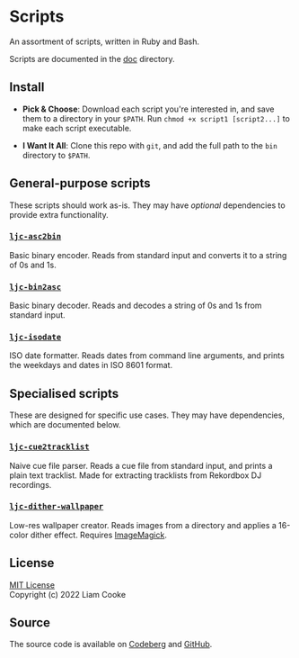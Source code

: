 # Scripts
An assortment of scripts, written in Ruby and Bash.

Scripts are documented in the [doc](doc/) directory.

## Install
- **Pick & Choose**:
  Download each script you're interested in,
  and save them to a directory in your `$PATH`.
  Run `chmod +x script1 [script2...]` to make each script executable.

- **I Want It All**:
  Clone this repo with `git`,
  and add the full path to the `bin` directory to `$PATH`.

## General-purpose scripts
These scripts should work as-is.
They may have *optional* dependencies
to provide extra functionality.

### [`ljc-asc2bin`](doc/ljc-asc2bin.md)
Basic binary encoder. Reads from standard input
and converts it to a string of 0s and 1s.

### [`ljc-bin2asc`](doc/ljc-bin2asc.md)
Basic binary decoder. Reads and decodes
a string of 0s and 1s from standard input.

### [`ljc-isodate`](doc/ljc-isodate.md)
ISO date formatter. Reads dates from command line arguments,
and prints the weekdays and dates in ISO 8601 format.

## Specialised scripts
These are designed for specific use cases.
They may have dependencies, which are documented below.

### [`ljc-cue2tracklist`](doc/ljc-cue2tracklist.md)
Naive cue file parser. Reads a cue file from standard input,
and prints a plain text tracklist.
Made for extracting tracklists from Rekordbox DJ recordings.

### [`ljc-dither-wallpaper`](doc/ljc-dither-wallpaper.md)
Low-res wallpaper creator. Reads images from a directory
and applies a 16-color dither effect.
Requires [ImageMagick](https://imagemagick.org/).

## License
[MIT License](LICENSE)<br>
Copyright (c) 2022 Liam Cooke

## Source
The source code is available
on [Codeberg](https://codeberg.org/ljc/scripts)
and [GitHub](https://github.com/ljcooke/scripts).
